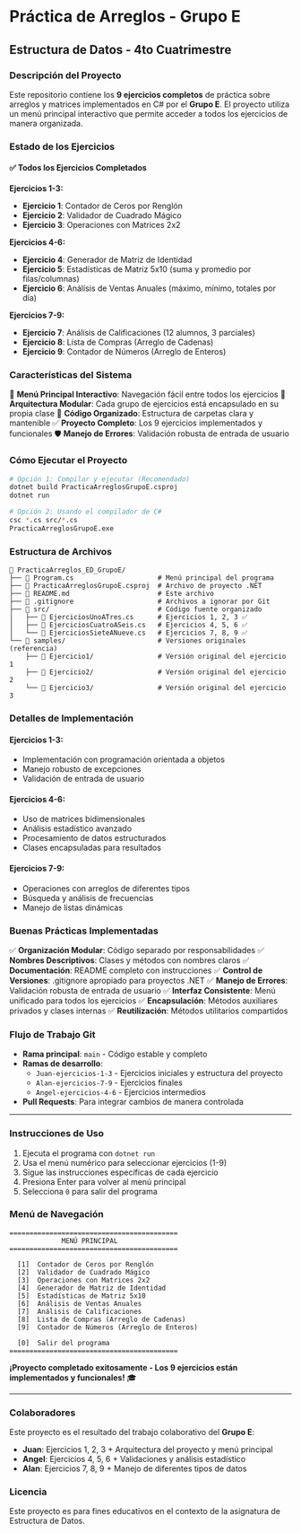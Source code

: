# Práctica de Arreglos - Grupo E
## Estructura de Datos - 4to Cuatrimestre

### Descripción del Proyecto
Este repositorio contiene los **9 ejercicios completos** de práctica sobre arreglos y matrices implementados en C# por el **Grupo E**. El proyecto utiliza un menú principal interactivo que permite acceder a todos los ejercicios de manera organizada.

### Estado de los Ejercicios

#### ✅ **Todos los Ejercicios Completados**

**Ejercicios 1-3:**
- **Ejercicio 1**: Contador de Ceros por Renglón
- **Ejercicio 2**: Validador de Cuadrado Mágico  
- **Ejercicio 3**: Operaciones con Matrices 2x2

**Ejercicios 4-6:**
- **Ejercicio 4**: Generador de Matriz de Identidad
- **Ejercicio 5**: Estadísticas de Matriz 5x10 (suma y promedio por filas/columnas)
- **Ejercicio 6**: Análisis de Ventas Anuales (máximo, mínimo, totales por día)

**Ejercicios 7-9:**
- **Ejercicio 7**: Análisis de Calificaciones (12 alumnos, 3 parciales)
- **Ejercicio 8**: Lista de Compras (Arreglo de Cadenas)
- **Ejercicio 9**: Contador de Números (Arreglo de Enteros)

### Características del Sistema

🎯 **Menú Principal Interactivo**: Navegación fácil entre todos los ejercicios
🔄 **Arquitectura Modular**: Cada grupo de ejercicios está encapsulado en su propia clase
📝 **Código Organizado**: Estructura de carpetas clara y mantenible
✅ **Proyecto Completo**: Los 9 ejercicios implementados y funcionales
🛡️ **Manejo de Errores**: Validación robusta de entrada de usuario

### Cómo Ejecutar el Proyecto

```bash
# Opción 1: Compilar y ejecutar (Recomendado)
dotnet build PracticaArreglosGrupoE.csproj
dotnet run

# Opción 2: Usando el compilador de C#
csc *.cs src/*.cs
PracticaArreglosGrupoE.exe
```

### Estructura de Archivos

```
📁 PracticaArreglos_ED_GrupoE/
├── 📄 Program.cs                     # Menú principal del programa
├── 📄 PracticaArreglosGrupoE.csproj  # Archivo de proyecto .NET
├── 📄 README.md                      # Este archivo
├── 📄 .gitignore                     # Archivos a ignorar por Git
├── 📁 src/                           # Código fuente organizado
│   ├── 📄 EjerciciosUnoATres.cs      # Ejercicios 1, 2, 3 ✅
│   ├── 📄 EjerciciosCuatroASeis.cs   # Ejercicios 4, 5, 6 ✅
│   └── 📄 EjerciciosSieteANueve.cs   # Ejercicios 7, 8, 9 ✅
└── 📁 samples/                       # Versiones originales (referencia)
    ├── 📁 Ejercicio1/                # Versión original del ejercicio 1
    ├── 📁 Ejercicio2/                # Versión original del ejercicio 2
    └── 📁 Ejercicio3/                # Versión original del ejercicio 3
```

### Detalles de Implementación

#### **Ejercicios 1-3**: 
- Implementación con programación orientada a objetos
- Manejo robusto de excepciones
- Validación de entrada de usuario

#### **Ejercicios 4-6**: 
- Uso de matrices bidimensionales
- Análisis estadístico avanzado
- Procesamiento de datos estructurados
- Clases encapsuladas para resultados

#### **Ejercicios 7-9**: 
- Operaciones con arreglos de diferentes tipos
- Búsqueda y análisis de frecuencias
- Manejo de listas dinámicas

### Buenas Prácticas Implementadas

✅ **Organización Modular**: Código separado por responsabilidades
✅ **Nombres Descriptivos**: Clases y métodos con nombres claros
✅ **Documentación**: README completo con instrucciones
✅ **Control de Versiones**: .gitignore apropiado para proyectos .NET
✅ **Manejo de Errores**: Validación robusta de entrada de usuario
✅ **Interfaz Consistente**: Menú unificado para todos los ejercicios
✅ **Encapsulación**: Métodos auxiliares privados y clases internas
✅ **Reutilización**: Métodos utilitarios compartidos

### Flujo de Trabajo Git

- **Rama principal**: `main` - Código estable y completo
- **Ramas de desarrollo**: 
  - `Juan-ejercicios-1-3` - Ejercicios iniciales y estructura del proyecto
  - `Alan-ejercicios-7-9` - Ejercicios finales
  - `Angel-ejercicios-4-6` - Ejercicios intermedios
- **Pull Requests**: Para integrar cambios de manera controlada

---

### Instrucciones de Uso

1. Ejecuta el programa con `dotnet run`
2. Usa el menú numérico para seleccionar ejercicios (1-9)
3. Sigue las instrucciones específicas de cada ejercicio
4. Presiona Enter para volver al menú principal
5. Selecciona `0` para salir del programa

### Menú de Navegación

```
==========================================
             MENÚ PRINCIPAL
==========================================

  [1]  Contador de Ceros por Renglón
  [2]  Validador de Cuadrado Mágico
  [3]  Operaciones con Matrices 2x2
  [4]  Generador de Matriz de Identidad
  [5]  Estadísticas de Matriz 5x10
  [6]  Análisis de Ventas Anuales
  [7]  Análisis de Calificaciones
  [8]  Lista de Compras (Arreglo de Cadenas)
  [9]  Contador de Números (Arreglo de Enteros)

  [0]  Salir del programa
==========================================
```

**¡Proyecto completado exitosamente - Los 9 ejercicios están implementados y funcionales!** 🎓

---

### Colaboradores

Este proyecto es el resultado del trabajo colaborativo del **Grupo E**:
- **Juan**: Ejercicios 1, 2, 3 + Arquitectura del proyecto y menú principal
- **Angel**: Ejercicios 4, 5, 6 + Validaciones y análisis estadístico  
- **Alan**: Ejercicios 7, 8, 9 + Manejo de diferentes tipos de datos

### Licencia

Este proyecto es para fines educativos en el contexto de la asignatura de Estructura de Datos.